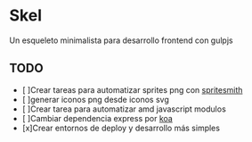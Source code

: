 Skel
====

Un esqueleto minimalista para desarrollo frontend con gulpjs

TODO
----

- [ ]Crear tareas para automatizar sprites png con [spritesmith](https://github.com/twolfson/gulp.spritesmith)
- [ ]generar iconos png desde iconos svg
- [ ]Crear tarea para automatizar amd javascript modulos
- [ ]Cambiar dependencia express por [koa](https://github.com/koajs/koa)
- [x]Crear entornos de deploy y desarrollo más simples
